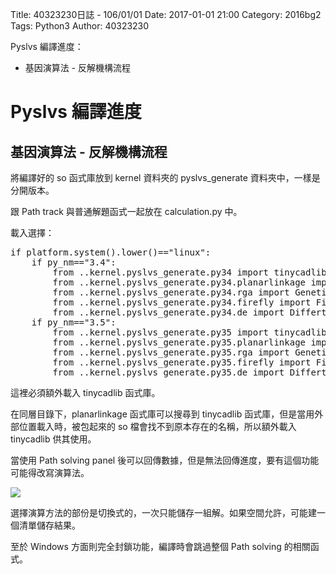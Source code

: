 Title: 40323230日誌 - 106/01/01
Date: 2017-01-01 21:00
Category: 2016bg2
Tags: Python3
Author: 40323230

Pyslvs 編譯進度：

* 基因演算法 - 反解機構流程

<!-- PELICAN_END_SUMMARY -->

Pyslvs 編譯進度
===

基因演算法 - 反解機構流程
---

將編譯好的 so 函式庫放到 kernel 資料夾的 pyslvs_generate 資料夾中，一樣是分開版本。

跟 Path track 與普通解題函式一起放在 calculation.py 中。

載入選擇：

<pre class="brush: python">
if platform.system().lower()=="linux":
    if py_nm=="3.4":
        from ..kernel.pyslvs_generate.py34 import tinycadlib
        from ..kernel.pyslvs_generate.py34.planarlinkage import build_planar
        from ..kernel.pyslvs_generate.py34.rga import Genetic
        from ..kernel.pyslvs_generate.py34.firefly import Firefly
        from ..kernel.pyslvs_generate.py34.de import DiffertialEvolution
    if py_nm=="3.5":
        from ..kernel.pyslvs_generate.py35 import tinycadlib
        from ..kernel.pyslvs_generate.py35.planarlinkage import build_planar
        from ..kernel.pyslvs_generate.py35.rga import Genetic
        from ..kernel.pyslvs_generate.py35.firefly import Firefly
        from ..kernel.pyslvs_generate.py35.de import DiffertialEvolution
</pre>

這裡必須額外載入 tinycadlib 函式庫。

在同層目錄下，planarlinkage 函式庫可以搜尋到 tinycadlib 函式庫，但是當用外部位置載入時，被包起來的 so 檔會找不到原本存在的名稱，所以額外載入 tinycadlib 供其使用。

當使用 Path solving panel 後可以回傳數據，但是無法回傳進度，要有這個功能可能得改寫演算法。

![](https://raw.githubusercontent.com/coursemdetw/project_site_files/gh-pages/files/2016spring/g2/Python_solvespace/0101_01.jpg)

選擇演算方法的部份是切換式的，一次只能儲存一組解。如果空間允許，可能建一個清單儲存結果。

至於 Windows 方面則完全封鎖功能，編譯時會跳過整個 Path solving 的相關函式。